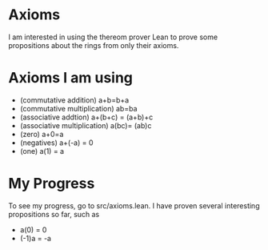 # Axioms

I am interested in using the thereom prover Lean
to prove some propositions about the rings
from only their axioms.


# Axioms I am using

* (commutative addition) a+b=b+a
* (commutative multiplication) ab=ba
* (associative addtion) a+(b+c) = (a+b)+c
* (associative multiplication) a(bc)= (ab)c
* (zero) a+0=a
* (negatives) a+(-a) = 0
* (one) a(1) = a

# My Progress
To see my progress, go to src/axioms.lean.
I have proven several interesting propositions so far, such as 

* a(0) = 0
* (-1)a = -a

